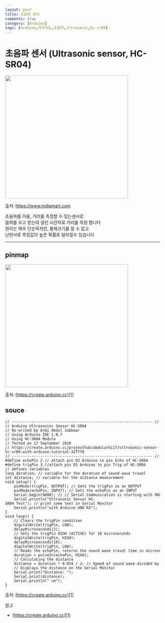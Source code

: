 ```yaml
---
layout: post
title: 초음파 센서
comments: true
category: [Arduino]
tags: [arduino,아두이노,초음파,ultrasonic,hc-sr04]
---
```


# 초음파 센서 (Ultrasonic sensor, HC-SR04)

<img src="https://5.imimg.com/data5/KU/RE/MY-1598814/hcsr04-500x500.jpg" width="400">

출처: https://www.indiamart.com

초음파를 이용, 거리를 측정할 수 있는센서로   
음파를 쏘고 받는데 걸린 시간차로 거리를 측정 합니다      
원리는 매우 단순하지만, 물체크기를 알 수 없고   
난반사로 측정값이 높은 확률로 달라질수 있습니다   

---

## pinmap

<img src="https://hackster.imgix.net/uploads/attachments/991561/uploads2ftmp2ff6c8de93-288c-4663-9a29-31c8e61172812fultrasonic5_WCDWvutJmv.png?auto=compress%2Cformat&w=680&h=510&fit=max" width="400">

출처: [https://create.arduino.cc][1]

## souce

<pre><code>// ---------------------------------------------------------------- //
// Arduino Ultrasoninc Sensor HC-SR04
// Re-writed by Arbi Abdul Jabbaar
// Using Arduino IDE 1.8.7
// Using HC-SR04 Module
// Tested on 17 September 2019
// https://create.arduino.cc/projecthub/abdularbi17/ultrasonic-sensor-hc-sr04-with-arduino-tutorial-327ff6
// ---------------------------------------------------------------- //
#define echoPin 2 // attach pin D2 Arduino to pin Echo of HC-SR04
#define trigPin 3 //attach pin D3 Arduino to pin Trig of HC-SR04
// defines variables
long duration; // variable for the duration of sound wave travel
int distance; // variable for the distance measurement
void setup() {
    pinMode(trigPin, OUTPUT); // Sets the trigPin as an OUTPUT
    pinMode(echoPin, INPUT); // Sets the echoPin as an INPUT
    Serial.begin(9600); // // Serial Communication is starting with 9600 of baudrate speed
    Serial.println("Ultrasonic Sensor HC-SR04 Test"); // print some text in Serial Monitor
    Serial.println("with Arduino UNO R3");
}
void loop() {
    // Clears the trigPin condition
    digitalWrite(trigPin, LOW);
    delayMicroseconds(2);
    // Sets the trigPin HIGH (ACTIVE) for 10 microseconds
    digitalWrite(trigPin, HIGH);
    delayMicroseconds(10);
    digitalWrite(trigPin, LOW);
    // Reads the echoPin, returns the sound wave travel time in microseconds
    duration = pulseIn(echoPin, HIGH);
    // Calculating the distance
    distance = duration * 0.034 / 2; // Speed of sound wave divided by 2 (go and back)
    // Displays the distance on the Serial Monitor
    Serial.print("Distance: ");
    Serial.print(distance);
    Serial.println(" cm");
}</code></pre>

출처: [https://create.arduino.cc][1]

참고
- [https://create.arduino.cc][1]

[1]: https://create.arduino.cc/projecthub/abdularbi17/ultrasonic-sensor-hc-sr04-with-arduino-tutorial-327ff6

